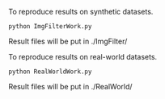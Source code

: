To reproduce results on synthetic datasets. 
```
python ImgFilterWork.py
```
Result files will be put in ./ImgFilter/

To reproduce results on real-world datasets. 
```
python RealWorldWork.py
```
Result files will be put in ./RealWorld/